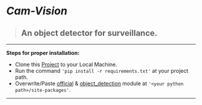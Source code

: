 # ***Cam-Vision***
>## **An object detector for surveillance.**

---
**Steps for proper installation:**
- Clone this [Project][0] to your Local Machine.
- Run the command `'pip install -r requirements.txt'` at your project path.
- Overwrite/Paste [official][1] & [object_detection][2] module at `'<your python path>/site-packages'`.

[0]: https://github.com/Alien-Scripter/Cam-Vision "Cam-Vision"
[1]: https://github.com/tensorflow/models/tree/master/official
[2]: https://github.com/tensorflow/models/tree/master/research/object_detection

---